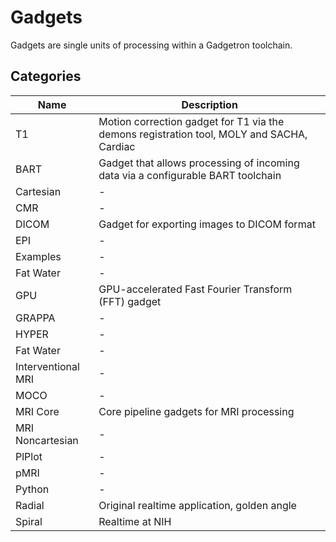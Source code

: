 # Gadgets

Gadgets are single units of processing within a Gadgetron toolchain. 

## Categories

| Name                | Description                                                                               |
| --------------------| -------------------------------------------------------------------------------           |
| T1                  | Motion correction gadget for T1 via the demons registration tool, MOLY and SACHA, Cardiac | 
| BART                | Gadget that allows processing of incoming data via a configurable BART toolchain          |
| Cartesian           | -                                                                                         |
| CMR                 | -                                                                                         |
| DICOM               | Gadget for exporting images to DICOM format                                               |
| EPI                 | -                                                                                         |
| Examples            | -                                                                                         |
| Fat Water           | -                                                                                         |
| GPU                 | GPU-accelerated Fast Fourier Transform (FFT) gadget                                       |
| GRAPPA              | -                                                                                         |
| HYPER               | -                                                                                         |
| Fat Water           | -                                                                                         |
| Interventional MRI  | -                                                                                         |
| MOCO                | -                                                                                         |
| MRI Core            | Core pipeline gadgets for MRI processing                                                  |
| MRI Noncartesian    | -                                                                                         |
| PlPlot              | -                                                                                         |
| pMRI                | -                                                                                         |
| Python              | -                                                                                         |
| Radial              | Original realtime application, golden angle                                               |
| Spiral              | Realtime at NIH   